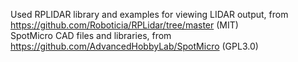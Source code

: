 Used RPLIDAR library and examples for viewing LIDAR output, from https://github.com/Roboticia/RPLidar/tree/master (MIT)  
SpotMicro CAD files and libraries, from https://github.com/AdvancedHobbyLab/SpotMicro (GPL3.0)  

